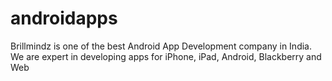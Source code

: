 # androidapps
Brillmindz is one of the best Android App Development company in India. We are expert in developing apps for iPhone, iPad, Android, Blackberry and Web
